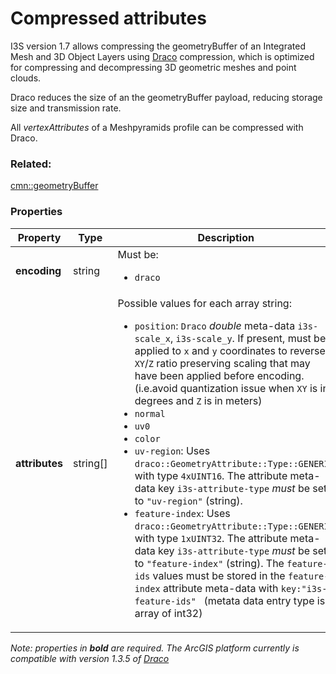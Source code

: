 # Compressed attributes

I3S version 1.7 allows compressing the geometryBuffer of an Integrated Mesh and 3D Object Layers using [Draco](https://github.com/google/draco) compression, which is optimized for compressing and decompressing 3D geometric meshes and point clouds.

Draco reduces the size of an the geometryBuffer payload, reducing storage size and transmission rate.

All *vertexAttributes* of a Meshpyramids profile can be compressed with Draco.


### Related:

[cmn::geometryBuffer](geometryBuffer.cmn.md)
### Properties

| Property | Type | Description |
| --- | --- | --- |
| **encoding** | string | <div>Must be:<ul><li>`draco`</li></ul></div> |
| **attributes** | string[] | <div>Possible values for each array string:<ul><li>`position`: `Draco` _double_ meta-data `i3s-scale_x`, `i3s-scale_y`. If present, must be applied to `x` and `y` coordinates to reverse `XY`/`Z` ratio preserving scaling that may have been applied before encoding. (i.e.avoid quantization issue when `XY` is in degrees and `Z` is in meters)</li><li>`normal`</li><li>`uv0`</li><li>`color`</li><li>`uv-region`: Uses `draco::GeometryAttribute::Type::GENERIC` with type `4xUINT16`. The attribute meta-data key `i3s-attribute-type` *must* be set to `"uv-region"` (string).</li><li>`feature-index`: Uses `draco::GeometryAttribute::Type::GENERIC` with type `1xUINT32`. The attribute meta-data key `i3s-attribute-type` *must* be set to `"feature-index"` (string). The `feature-ids` values must be stored in the `feature-index` attribute meta-data with `key:"i3s-feature-ids" ` (metata data entry type is array of int32)</li></ul></div> |

*Note: properties in **bold** are required. The ArcGIS platform currently is compatible with version 1.3.5 of [Draco](https://github.com/google/draco/blob/master/README.md#version-135-release)*

